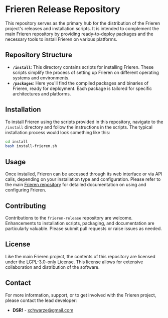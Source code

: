 # Frieren Release Repository

This repository serves as the primary hub for the distribution of the Frieren project's releases and installation scripts. It is intended to complement the main Frieren repository by providing ready-to-deploy packages and the necessary tools to install Frieren on various platforms.

## Repository Structure

- **`/install`**: This directory contains scripts for installing Frieren. These scripts simplify the process of setting up Frieren on different operating systems and environments.
- **`/packages`**: Here you'll find the compiled packages and binaries of Frieren, ready for deployment. Each package is tailored for specific architectures and platforms.

## Installation

To install Frieren using the scripts provided in this repository, navigate to the `/install` directory and follow the instructions in the scripts. The typical installation process would look something like this:

```bash
cd install
bash install-frieren.sh
```

## Usage

Once installed, Frieren can be accessed through its web interface or via API calls, depending on your installation type and configuration. Please refer to the main [Frieren repository](https://github.com/xchwarze/frieren) for detailed documentation on using and configuring Frieren.

## Contributing

Contributions to the `frieren-release` repository are welcome. Enhancements to installation scripts, packaging, and documentation are particularly valuable. Please submit pull requests or raise issues as needed.

## License

Like the main Frieren project, the contents of this repository are licensed under the LGPL-3.0-only License. This license allows for extensive collaboration and distribution of the software.

## Contact

For more information, support, or to get involved with the Frieren project, please contact the lead developer:
- **DSR!** - xchwarze@gmail.com
